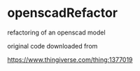# openscadRefactor
refactoring of an openscad model

original code downloaded from


https://www.thingiverse.com/thing:1377019
